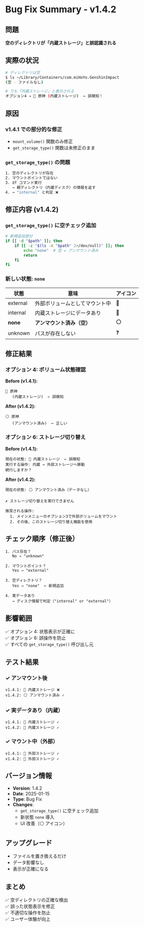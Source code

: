 # Bug Fix Summary - v1.4.2

## 問題
**空のディレクトリが「内蔵ストレージ」と誤認識される**

## 実際の状況
```bash
# ディレクトリは空
$ ls ~/Library/Containers/com.miHoYo.GenshinImpact
(空 - ファイルなし)

# でも「内蔵ストレージ」と表示される
オプション4 → 💾 原神 (内蔵ストレージ)  ← 誤検知！
```

## 原因

### v1.4.1 での部分的な修正
- `mount_volume()` 関数のみ修正
- `get_storage_type()` 関数は未修正のまま

### `get_storage_type()` の問題
```bash
1. 空のディレクトリが存在
2. マウントポイントではない
3. df コマンド実行
   → 親ディレクトリ（内蔵ディスク）の情報を返す
4. → "internal" と判定 ❌
```

## 修正内容 (v1.4.2)

### `get_storage_type()` に空チェック追加
```bash
# 新規追加部分
if [[ -d "$path" ]]; then
    if [[ -z "$(ls -A "$path" 2>/dev/null)" ]]; then
        echo "none"  # 空 = アンマウント済み
        return
    fi
fi
```

### 新しい状態: `none`
| 状態 | 意味 | アイコン |
|------|------|---------|
| external | 外部ボリュームとしてマウント中 | 🔌 |
| internal | 内蔵ストレージにデータあり | 💾 |
| **none** | **アンマウント済み（空）** | **⚪** |
| unknown | パスが存在しない | ❓ |

## 修正結果

### オプション 4: ボリューム状態確認
**Before (v1.4.1):**
```
💾 原神
   (内蔵ストレージ)  ← 誤検知
```

**After (v1.4.2):**
```
⚪ 原神
   (アンマウント済み)  ← 正しい
```

### オプション 6: ストレージ切り替え
**Before (v1.4.1):**
```
現在の状態: 💾 内蔵ストレージ  ← 誤検知
実行する操作: 内蔵 → 外部ストレージへ移動
続行しますか？
```

**After (v1.4.2):**
```
現在の状態: ⚪ アンマウント済み（データなし）

✗ ストレージ切り替えを実行できません

推奨される操作:
  1. メインメニューのオプション3で外部ボリュームをマウント
  2. その後、このストレージ切り替え機能を使用
```

## チェック順序（修正後）

```
1. パス存在？
   No → "unknown"
   
2. マウントポイント？
   Yes → "external"
   
3. 空ディレクトリ？
   Yes → "none"  ← 新規追加
   
4. 実データあり
   → ディスク情報で判定（"internal" or "external"）
```

## 影響範囲
✅ オプション 4: 状態表示が正確に  
✅ オプション 6: 誤操作を防止  
✅ すべての `get_storage_type()` 呼び出し元  

## テスト結果

### ✓ アンマウント後
```
v1.4.1: 💾 内蔵ストレージ ❌
v1.4.2: ⚪ アンマウント済み ✓
```

### ✓ 実データあり（内蔵）
```
v1.4.1: 💾 内蔵ストレージ ✓
v1.4.2: 💾 内蔵ストレージ ✓
```

### ✓ マウント中（外部）
```
v1.4.1: 🔌 外部ストレージ ✓
v1.4.2: 🔌 外部ストレージ ✓
```

## バージョン情報
- **Version**: 1.4.2
- **Date**: 2025-01-15
- **Type**: Bug Fix
- **Changes**: 
  - `get_storage_type()` に空チェック追加
  - 新状態 `none` 導入
  - UI 改善（⚪ アイコン）

## アップグレード
- ファイルを置き換えるだけ
- データ影響なし
- 表示が正確になる

## まとめ
✅ 空ディレクトリの正確な検出  
✅ 誤った状態表示を修正  
✅ 不適切な操作を防止  
✅ ユーザー体験が向上
